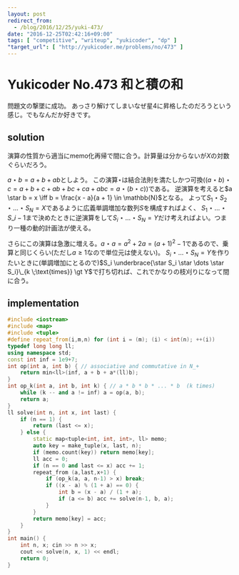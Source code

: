```yaml
---
layout: post
redirect_from:
  - /blog/2016/12/25/yuki-473/
date: "2016-12-25T02:42:16+09:00"
tags: [ "competitive", "writeup", "yukicoder", "dp" ]
"target_url": [ "http://yukicoder.me/problems/no/473" ]
---
```


# Yukicoder No.473 和と積の和

問題文の撃墜に成功。
あっさり解けてしまいなぜ星$4$に昇格したのだろうという感じ。でもなんだか好きです。

## solution

演算の性質から適当にmemo化再帰で間に合う。計算量は分からないが$X$の対数ぐらいだろう。

$a \star b = a + b + ab$としよう。
この演算$\star$は結合法則を満たしかつ可換($(a \star b) \star c = a + b + c + ab + bc + ca + abc = a \star (b \star c)$)である。
逆演算を考えると$a \star b = x \iff b = \frac{x - a}{a + 1} \in \mathbb{N}$となる。
よって$S_1 \star S_2 \star \dots \star S_N = X$であるように広義単調増加な数列$S$を構成すればよく、
$S_1 \star \dots \star S\_{i-1}$まで決めたときに逆演算をして$S_i \star \dots \star S_N = Y$だけ考えればよい。つまり一種の動的計画法が使える。

さらにこの演算は急激に増える。$a \star a = a^2 + 2a = {(a + 1)}^2 - 1$であるので、乗算と同じくらい(ただし$a \ge 1$なので単位元は使えない)。
$S_i \star \dots \star S_N = Y$を作りたいときに(単調増加にとるので)$S_i \underbrace{\star S_i \star \dots \star S_i}\_{k \;\text{times}} \gt Y$で打ち切れば、これでかなりの枝刈りになって間に合う。


## implementation

``` c++
#include <iostream>
#include <map>
#include <tuple>
#define repeat_from(i,m,n) for (int i = (m); (i) < int(n); ++(i))
typedef long long ll;
using namespace std;
const int inf = 1e9+7;
int op(int a, int b) { // associative and commutative in N_+
    return min<ll>(inf, a + b + a*(ll)b);
}
int op_k(int a, int b, int k) { // a * b * b * ... * b  (k times)
    while (k -- and a != inf) a = op(a, b);
    return a;
}
ll solve(int n, int x, int last) {
    if (n == 1) {
        return (last <= x);
    } else {
        static map<tuple<int, int, int>, ll> memo;
        auto key = make_tuple(x, last, n);
        if (memo.count(key)) return memo[key];
        ll acc = 0;
        if (n == 0 and last <= x) acc += 1;
        repeat_from (a,last,x+1) {
            if (op_k(a, a, n-1) > x) break;
            if ((x - a) % (1 + a) == 0) {
                int b = (x - a) / (1 + a);
                if (a <= b) acc += solve(n-1, b, a);
            }
        }
        return memo[key] = acc;
    }
}
int main() {
    int n, x; cin >> n >> x;
    cout << solve(n, x, 1) << endl;
    return 0;
}
```
